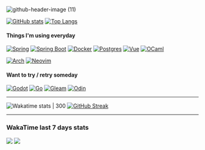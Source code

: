 ![github-header-image (11)](https://github.com/krios2146/krios2146/assets/91407999/3750953e-cfdb-420b-84be-59ff79dae164)


[![GitHub stats](https://github-readme-stats.vercel.app/api?username=krios2146&count_private=true&show_icons=true&theme=github_dark&hide_border=true&show=prs_merged_percentage#gh-dark-mode-only)](https://github.com/anuraghazra/github-readme-stats)
[![Top Langs](https://github-readme-stats.vercel.app/api/top-langs/?username=krios2146&size_weight=1&count_weight=0&layout=donut&theme=github_dark&hide_border=true&hide=jupyter%20notebook,html,css,dockerfile,c%23)](https://github.com/anuraghazra/github-readme-stats)

#### Things I'm using everyday

[![Spring](https://img.shields.io/badge/spring-161b22?style=for-the-badge&logo=spring)](https://spring.io/)
[![Spring Boot](https://img.shields.io/badge/spring%20boot-161b22?style=for-the-badge&logo=springboot)](https://spring.io/projects/spring-boot)
[![Docker](https://img.shields.io/badge/docker-161b22?style=for-the-badge&logo=docker)](https://www.docker.com/)
[![Postgres](https://img.shields.io/badge/postgres-161b22?style=for-the-badge&logo=postgresql)](https://www.postgresql.org/)
[![Vue](https://img.shields.io/badge/vue-161b22?style=for-the-badge&logo=vuedotjs)](https://vuejs.org/)
[![OCaml](https://img.shields.io/badge/ocaml-161b22?style=for-the-badge&logo=ocaml)](https://ocaml.org/)

[![Arch](https://img.shields.io/badge/arch-161b22?style=for-the-badge&logo=archlinux)](https://archlinux.org/)
[![Neovim](https://img.shields.io/badge/neovim-161b22?style=for-the-badge&logo=neovim)](https://neovim.io/)

#### Want to try / retry someday

[![Godot](https://img.shields.io/badge/godot-161b22?style=for-the-badge&logo=godotengine)](https://godotengine.org/)
[![Go](https://img.shields.io/badge/go-161b22?style=for-the-badge&logo=go)](https://go.dev/)
[![Gleam](https://img.shields.io/badge/gleam-161b22?style=for-the-badge&logo=gleam)](https://gleam.run/)
[![Odin](https://img.shields.io/badge/odin-161b22?style=for-the-badge&logo=odin)](https://odin-lang.org/)

<!-- ![Tech Stack](https://github-readme-tech-stack.vercel.app/api/cards?showBorder=false&title=Tech%20Stack&lineCount=1&line1=spring,spring,auto;spring%20boot,spring%20boot,auto;docker,docker,auto;hibernate,hibernate,59666C;postgresql,postgresql,auto;vue.js,vue,auto;&width=780)
![](https://hit.yhype.me/github/profile?user_id=91407999)-->

---

![Wakatime stats | 300](https://github-readme-stats.vercel.app/api/wakatime?username=krios2146&theme=github_dark&layout=compact&langs_count=6&hide_border=true&hide=HTML,YAML,HTTP%20Request,Markdown,XML)
[![GitHub Streak](https://streak-stats.demolab.com?user=krios2146&theme=github-dark&hide_border=true&fire=39D353&stroke=B1BAC400&dates=8B949E&ring=388bfd&card_width=340)](https://git.io/streak-stats)

---

### WakaTime last 7 days stats

![](http://95.181.175.188/api/krios2146/pie/languages?hide=http**,docker**,gitignore,conf,json,yaml,html,xml&width=420&height=215&vue.js=41b883&bash=89e051)
![](http://95.181.175.188/api/krios2146/pie/editors?width=420&height=215&intellij%20idea=1e88e5&neovim=589233)

<!-- Tech Stack 
[![Spring](https://img.shields.io/badge/spring-161b22?style=for-the-badge&logo=spring)](https://spring.io)
[![Spring Boot](https://img.shields.io/badge/spring_boot-161b22?style=for-the-badge&logo=springboot)](https://spring.io/projects/spring-boot)
[![Docker](https://img.shields.io/badge/docker-161b22?style=for-the-badge&logo=docker)](https://www.docker.com)
[![Hibernate](https://img.shields.io/badge/hibernate-161b22?style=for-the-badge&logo=hibernate)](https://hibernate.org)
[![PostgreSQL](https://img.shields.io/badge/postgresql-161b22?style=for-the-badge&logo=postgresql)](https://www.postgresql.org)
[![Vue](https://img.shields.io/badge/vue-161b22?style=for-the-badge&logo=vue.js)](https://vuejs.org)
-->

<!--
- 🔭 I’m currently working on ...
- 🌱 I’m currently learning ...
- 👯 I’m looking to collaborate on ...
- 🤔 I’m looking for help with ...
- 💬 Ask me about ...
- 📫 How to reach me: ...
- 😄 Pronouns: ...
- ⚡ Fun fact: ...
-->
